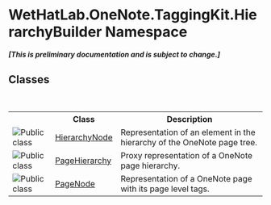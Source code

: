 # WetHatLab.OneNote.TaggingKit.HierarchyBuilder Namespace
 _**\[This is preliminary documentation and is subject to change.\]**_

## Classes
&nbsp;<table><tr><th></th><th>Class</th><th>Description</th></tr><tr><td>![Public class](media/pubclass.gif "Public class")</td><td><a href="f01a25b1-a2fc-25d2-ee15-630216a9c12e">HierarchyNode</a></td><td>
Representation of an element in the hierarchy of the OneNote page tree.</td></tr><tr><td>![Public class](media/pubclass.gif "Public class")</td><td><a href="be4597ec-efdc-59c8-8477-7519318b8602">PageHierarchy</a></td><td>
Proxy representation of a OneNote page hierarchy.</td></tr><tr><td>![Public class](media/pubclass.gif "Public class")</td><td><a href="0d8ed3e9-a495-7ffc-8e7a-1b49391c2657">PageNode</a></td><td>
Representation of a OneNote page with its page level tags.</td></tr></table>&nbsp;
